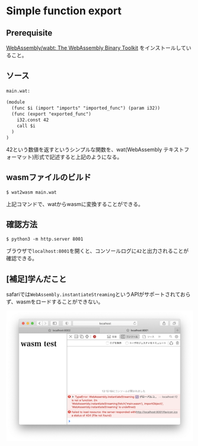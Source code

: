 # Simple function export

## Prerequisite
[WebAssembly/wabt: The WebAssembly Binary Toolkit](https://github.com/WebAssembly/wabt) をインストールしていること。

## ソース
`main.wat:`
```wat
(module
  (func $i (import "imports" "imported_func") (param i32))
  (func (export "exported_func")
    i32.const 42
    call $i
  )
)
```
42という数値を返すというシンプルな関数を、wat(WebAssembly テキストフォーマット)形式で記述すると上記のようになる。

## wasmファイルのビルド
```
$ wat2wasm main.wat
```
上記コマンドで、watからwasmに変換することができる。

## 確認方法
```
$ python3 -m http.server 8001
```

ブラウザで`localhost:8001`を開くと、コンソールログに`42`と出力されることが確認できる。

## [補足]学んだこと
safariでは`WebAssembly.instantiateStreaming`というAPIがサポートされておらず、wasmをロードすることができない。

![safari error](capture.png)
